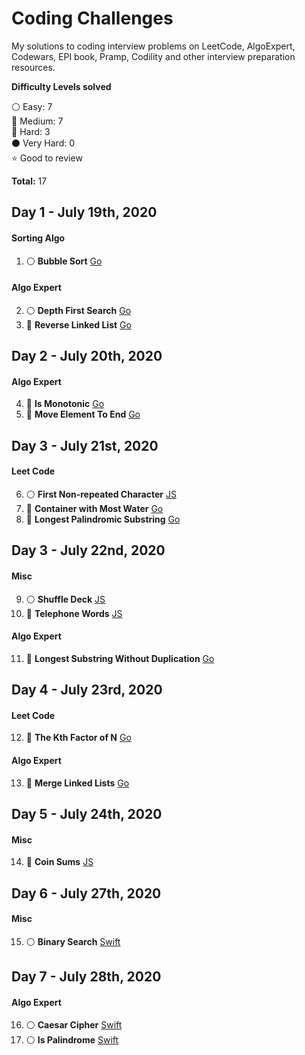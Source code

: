 # Coding Challenges
My solutions to coding interview problems on LeetCode, AlgoExpert, Codewars, EPI book, Pramp, Codility and other interview preparation resources.

__Difficulty Levels solved__

 :white_circle: Easy: 7  
 :large_blue_circle: Medium: 7  
 :red_circle: Hard: 3  
 :black_circle: Very Hard: 0  
 :star: Good to review  

 __Total:__ 17

<!-- --------------------------------------------------------------------------------------------------------------------- -->
## Day 1 - July 19th, 2020

#### Sorting Algo
1. :white_circle: __Bubble Sort__ [Go](Easy/bubbleSort/Go)

#### Algo Expert
2. :white_circle: __Depth First Search__ [Go](Easy/depthFirstSearch/Go)
3. :red_circle: __Reverse Linked List__ [Go](Hard/reverseLinkedList/Go)


<!-- --------------------------------------------------------------------------------------------------------------------- -->

## Day 2 - July 20th, 2020

#### Algo Expert
4. :large_blue_circle: __Is Monotonic__ [Go](Medium/monotonicArray/Go)
5. :large_blue_circle: __Move Element To End__ [Go](Medium/moveElementToEnd/Go)

<!-- --------------------------------------------------------------------------------------------------------------------- -->

## Day 3 - July 21st, 2020

#### Leet Code
6. :white_circle: __First Non-repeated Character__ [JS](Easy/firstNonRepeatedCharacter/Javascript)
7. :large_blue_circle: __Container with Most Water__ [Go](Medium/containerWithMostWater/Go)
8. :large_blue_circle: __Longest Palindromic Substring__ [Go](Medium/longestPalindromicSubstring/Go)

<!-- --------------------------------------------------------------------------------------------------------------------- -->


## Day 3 - July 22nd, 2020

#### Misc
9. :white_circle: __Shuffle Deck__ [JS](Easy/shuffleDeck/Javascript)
10. :large_blue_circle: __Telephone Words__ [JS](Medium/telephoneWords/Javascript)

#### Algo Expert
11. :red_circle: __Longest Substring Without Duplication__ [Go](Hard/longestSubstringWithoutDuplication/Go)
<!-- --------------------------------------------------------------------------------------------------------------------- -->
## Day 4 - July 23rd, 2020

#### Leet Code
12. :large_blue_circle: __The Kth Factor of N__ [Go](Medium/kthFactorOfN/Go)

#### Algo Expert
13. :red_circle: __Merge Linked Lists__ [Go](Hard/mergeLinkedLists/Go)
<!-- --------------------------------------------------------------------------------------------------------------------- -->
## Day 5 - July 24th, 2020

#### Misc
14. :large_blue_circle: __Coin Sums__ [JS](Medium/coinSums/Javascript)

<!-- --------------------------------------------------------------------------------------------------------------------- -->
## Day 6 - July 27th, 2020

#### Misc
15. :white_circle: __Binary Search__ [Swift](Easy/binarySearch/Swift)

<!-- --------------------------------------------------------------------------------------------------------------------- -->
## Day 7 - July 28th, 2020

#### Algo Expert
16. :white_circle: __Caesar Cipher__ [Swift](Easy/caesarCipher/Swift)
17. :white_circle: __Is Palindrome__ [Swift](Easy/isPalindrome/Swift)

<!-- --------------------------------------------------------------------------------------------------------------------- -->
